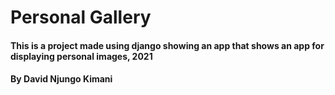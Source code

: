 # Personal Gallery
#### This is a project made using django showing an app that shows an app for displaying personal images, 2021
#### By **David Njungo Kimani**
